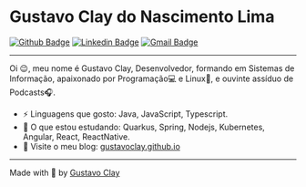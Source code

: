 
# Gustavo Clay do Nascimento Lima

[![Github Badge](https://img.shields.io/badge/-Github-000?style=flat-square&logo=Github&logoColor=white&link=https://github.com/gustavoclay)](https://github.com/gustavoclay)
[![Linkedin Badge](https://img.shields.io/badge/-LinkedIn-blue?style=flat-square&logo=Linkedin&logoColor=white&link=https://www.linkedin.com/in/gustavoclay/)](https://www.linkedin.com/in/gustavoclay/)
[![Gmail Badge](https://img.shields.io/badge/-Gmail-c14438?style=flat-square&logo=Gmail&logoColor=white&link=mailto:gustavoclay@gmail.com)](mailto:gustavoclay@gmail.com)

---
Oi 😉, meu nome é Gustavo Clay, Desenvolvedor, formando em Sistemas de Informação, apaixonado por Programação💻 e Linux💙, e ouvinte assíduo de Podcasts🎧. <br />

-  ⚡ Linguagens que gosto: Java, JavaScript, Typescript.
-  🌱 O que estou estudando: Quarkus, Spring, Nodejs, Kubernetes, Angular, React, ReactNative.
-  💬 Visite o meu blog:  [gustavoclay.github.io](https://gustavoclay.github.io/posts/)

---
Made with 💜 by [Gustavo Clay](https://github.com/gustavoclay)
